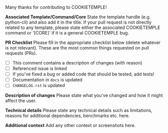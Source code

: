 Many thanks for contributing to COOKIETEMPLE!

**Associated Template/Command/Core**
State the template handle (e.g. python-cli) and also add it in the title.
If your pull request is not directly related to any template, please state either the associated COOKIETEMPLE command or '[CORE]' if it is a general COOKIETEMPLE bug.

**PR Checklist**
Please fill in the appropriate checklist below (delete whatever is not relevant). These are the most common things requested on pull requests (PRs).

 - [ ] This comment contains a description of changes (with reason)
 - [ ] Referenced issue is linked
 - [ ] If you've fixed a bug or added code that should be tested, add tests!
 - [ ] Documentation in `docs` is updated
 - [ ] `CHANGELOG.rst` is updated

**Description of changes**
Please state what you've changed and how it might affect the user.

**Technical details**
Please state any technical details such as limitations, reasons for additional dependencies, benchmarks etc. here.

**Additional context**
Add any other context or screenshots here.
